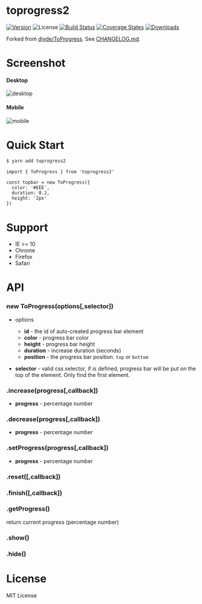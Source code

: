 # toprogress2

[![Version][npm-version-shield]][npm]
![License][mit-shield]
[![Build Status][travis-ci-shield]][travis-ci]
[![Coverage States][codecov-shield]][codecov]
[![Downloads][npm-stats-shield]][npm-stats]

[npm]: https://www.npmjs.com/package/toprogress2
[npm-version-shield]: https://img.shields.io/npm/v/toprogress2.svg

[mit-shield]: https://img.shields.io/npm/l/toprogress2.svg

[travis-ci]: https://travis-ci.org/caseyWebb/toprogress2/
[travis-ci-shield]: https://img.shields.io/travis/caseyWebb/toprogress2/master.svg

[codecov]: https://codecov.io/gh/caseyWebb/toprogress2
[codecov-shield]: https://img.shields.io/codecov/c/github/caseyWebb/toprogress2.svg

[npm-stats]: http://npm-stat.com/charts.html?package=toprogress2&author=&from=&to=
[npm-stats-shield]: https://img.shields.io/npm/dt/toprogress2.svg?maxAge=2592000

Forked from [djyde/ToProgress](https://github.com/djyde/ToProgress). See [CHANGELOG.md](./CHANGELOG.md).

# Screenshot

#### Desktop
![desktop](http://ww4.sinaimg.cn/large/62580dd9gw1et3i1t9amjj218b0q5juw.jpg)

#### Mobile
![mobile](http://ww2.sinaimg.cn/large/62580dd9gw1et41eqm2usg20f00qo7if.gif)

# Quick Start
```bash
$ yarn add toprogress2
```

```JS
import { ToProgress } from 'toprogress2'

const topbar = new ToProgress({
  color: '#EEE',
  duration: 0.2,
  height: '2px'
})
```

# Support

* IE >= 10
* Chrome
* Firefox
* Safari

# API

### new ToProgress(options[,selector])

* options
  * **id** - the id of auto-created progress bar element
  * **color** - progress bar color
  * **height** - progress bar height 
  * **duration** - increase duration (seconds)
  * **position** - the progress bar position. `top` or `bottom`

* **selector** - valid css selector, if is defined, progress bar will be put on the top of the element. Only find the first element.

### .increase(progress[,callback])
* **progress** - percentage number

### .decrease(progress[,callback])
* **progress** - percentage number

### .setProgress(progress[,callback])
* **progress** - percentage number

### .reset([,callback])

### .finish([,callback])

### .getProgress()
return current progress (percentage number)

### .show()
### .hide()

# License
MIT License

